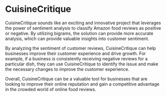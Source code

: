 # CuisineCritique
CuisineCritique sounds like an exciting and innovative project that leverages the power of sentiment analysis to classify Amazon food reviews as positive or negative. By utilizing bigrams, the solution can provide more accurate analysis, which can provide valuable insights into customer sentiment.

By analyzing the sentiment of customer reviews, CuisineCritique can help businesses improve their customer experience and drive growth. For example, if a business is consistently receiving negative reviews for a particular dish, they can use CuisineCritique to identify the issue and make the necessary changes to improve the customer experience.

Overall, CuisineCritique can be a valuable tool for businesses that are looking to improve their online reputation and gain a competitive advantage in the crowded world of online food reviews.
